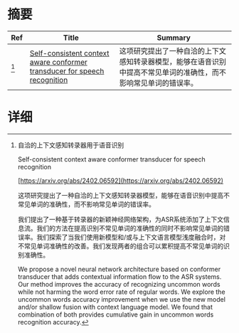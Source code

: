 # 摘要

| Ref | Title | Summary |
| --- | --- | --- |
| [^1] | [Self-consistent context aware conformer transducer for speech recognition](https://arxiv.org/abs/2402.06592) | 这项研究提出了一种自洽的上下文感知转录器模型，能够在语音识别中提高不常见单词的准确性，而不影响常见单词的错误率。 |

# 详细

[^1]: 自洽的上下文感知转录器用于语音识别

    Self-consistent context aware conformer transducer for speech recognition

    [https://arxiv.org/abs/2402.06592](https://arxiv.org/abs/2402.06592)

    这项研究提出了一种自洽的上下文感知转录器模型，能够在语音识别中提高不常见单词的准确性，而不影响常见单词的错误率。

    

    我们提出了一种基于转录器的新颖神经网络架构，为ASR系统添加了上下文信息流。我们的方法在提高识别不常见单词的准确性的同时不影响常见单词的错误率。我们探索了当我们使用新模型和/或与上下文语言模型浅度融合时，对不常见单词准确性的改善。我们发现两者的组合可以累积提高不常见单词的识别准确性。

    We propose a novel neural network architecture based on conformer transducer that adds contextual information flow to the ASR systems. Our method improves the accuracy of recognizing uncommon words while not harming the word error rate of regular words. We explore the uncommon words accuracy improvement when we use the new model and/or shallow fusion with context language model. We found that combination of both provides cumulative gain in uncommon words recognition accuracy.
    

